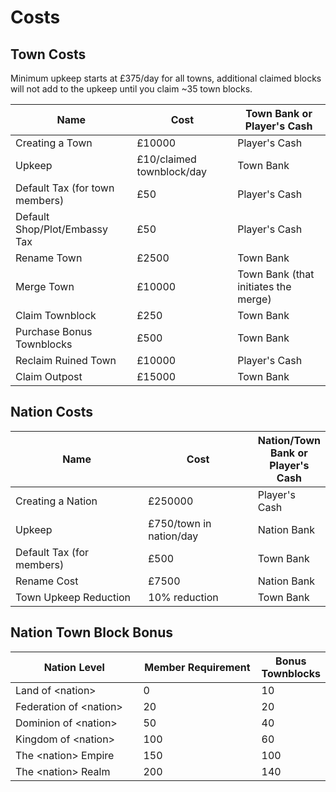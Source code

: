 # Costs

## Town Costs

Minimum upkeep starts at £375/day for all towns, additional claimed blocks will not add to the upkeep until you claim \~35 town blocks.

| Name                           | Cost                      | Town Bank or Player's Cash           |
| ------------------------------ | ------------------------- | ------------------------------------ |
| Creating a Town                | £10000                    | Player's Cash                        |
| Upkeep                         | £10/claimed townblock/day | Town Bank                            |
| Default Tax (for town members) | £50                       | Player's Cash                        |
| Default Shop/Plot/Embassy Tax  | £50                       | Player's Cash                        |
| Rename Town                    | £2500                     | Town Bank                            |
| Merge Town                     | £10000                    | Town Bank (that initiates the merge) |
| Claim Townblock                | £250                      | Town Bank                            |
| Purchase Bonus Townblocks      | £500                      | Town Bank                            |
| Reclaim Ruined Town            | £10000                    | Player's Cash                        |
| Claim Outpost                  | £15000                    | Town Bank                            |

## Nation Costs

<table><thead><tr><th width="248">Name</th><th width="192.33333333333331">Cost</th><th>Nation/Town Bank or Player's Cash</th></tr></thead><tbody><tr><td>Creating a Nation</td><td>£250000</td><td>Player's Cash</td></tr><tr><td>Upkeep</td><td>£750/town in nation/day</td><td>Nation Bank</td></tr><tr><td>Default Tax (for members)</td><td>£500</td><td>Town Bank</td></tr><tr><td>Rename Cost</td><td>£7500</td><td>Nation Bank</td></tr><tr><td>Town Upkeep Reduction</td><td>10% reduction</td><td>Town Bank</td></tr></tbody></table>

## Nation Town Block Bonus

<table><thead><tr><th width="248">Nation Level</th><th width="213.33333333333331">Member Requirement</th><th>Bonus Townblocks</th></tr></thead><tbody><tr><td>Land of &#x3C;nation></td><td>0</td><td>10</td></tr><tr><td>Federation of &#x3C;nation></td><td>20</td><td>20</td></tr><tr><td>Dominion of &#x3C;nation></td><td>50</td><td>40</td></tr><tr><td>Kingdom of &#x3C;nation></td><td>100</td><td>60</td></tr><tr><td>The &#x3C;nation> Empire</td><td>150</td><td>100</td></tr><tr><td>The &#x3C;nation> Realm</td><td>200</td><td>140</td></tr></tbody></table>
